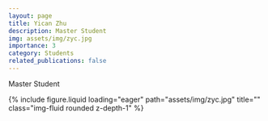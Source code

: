 ```yaml
---
layout: page
title: Yican Zhu
description: Master Student
img: assets/img/zyc.jpg
importance: 3
category: Students
related_publications: false
---
```




<div class="row">
    <div class="col-sm-8 mt-3 mt-md-0">
        <!-- <p>Email: zyc25@m.fudan.edu.cn</p> -->
        <p>Master Student</p>
    </div>
    <div class="col-sm-4 mt-3 mt-md-0">
        {% include figure.liquid loading="eager" path="assets/img/zyc.jpg" title="" class="img-fluid rounded z-depth-1" %}
    </div>
</div>

